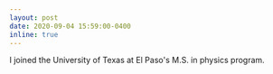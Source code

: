 ```yaml
---
layout: post
date: 2020-09-04 15:59:00-0400
inline: true
---
```


I joined the University of Texas at El Paso's M.S. in physics program.
